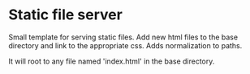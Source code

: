 # Static file server

Small template for serving static files. Add new html files to the base directory and link to the appropriate css. Adds normalization to paths.

It will root to any file named 'index.html' in the base directory. 

